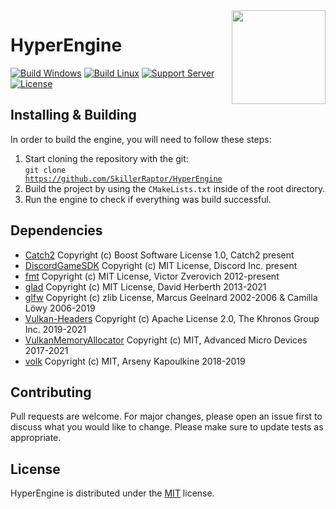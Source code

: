 <img src="./Development/Images/Branding.png" align="right" width="150"/>

# HyperEngine
[![Build Windows](https://img.shields.io/github/workflow/status/SkillerRaptor/HyperEngine/build-windows?style=flat&label=Build%20Windows&logo=github)](https://github.com/SkillerRaptor/HyperEngine/blob/master/.github/workflows/build-windows.yml)
[![Build Linux](https://img.shields.io/github/workflow/status/SkillerRaptor/HyperEngine/build-linux?style=flat&label=Build%20Linux&logo=github)](https://github.com/SkillerRaptor/HyperEngine/blob/master/.github/workflows/build-linux.yml)
[![Support Server](https://img.shields.io/discord/674880770137128970.svg?&style=flat&label=Discord&logo=discord)](https://discord.gg/tYu9yYY)
[![License](https://img.shields.io/badge/license-MIT-yellow?style=flat)](https://github.com/SkillerRaptor/HyperEngine/blob/master/LICENSE)

## Installing & Building
In order to build the engine, you will need to follow these steps:
1. Start cloning the repository with the git: <br><code>git clone <a href="https://github.com/SkillerRaptor/HyperEngine">https://github.com/SkillerRaptor/HyperEngine</a></code>
2. Build the project by using the `CMakeLists.txt` inside of the root directory.
3. Run the engine to check if everything was build successful.

## Dependencies
- [Catch2](https://github.com/catchorg/Catch2/blob/devel/LICENSE.txt) Copyright (c) Boost Software License 1.0, Catch2 present
- [DiscordGameSDK](https://discord.com/developers/docs/game-sdk/sdk-starter-guide) Copyright (c) MIT License, Discord Inc. present
- [fmt](https://github.com/fmtlib/fmt/blob/master/LICENSE.rst) Copyright (c) MIT License, Victor Zverovich 2012-present
- [glad](https://github.com/Dav1dde/glad/blob/master/LICENSE) Copyright (c) MIT License, David Herberth 2013-2021
- [glfw](https://github.com/glfw/glfw/blob/master/LICENSE.md) Copyright (c) zlib License, Marcus Geelnard 2002-2006 & Camilla Löwy 2006-2019
- [Vulkan-Headers](https://github.com/KhronosGroup/Vulkan-Headers/blob/master/LICENSE.txt) Copyright (c) Apache License 2.0, The Khronos Group Inc. 2019-2021
- [VulkanMemoryAllocator](https://github.com/GPUOpen-LibrariesAndSDKs/VulkanMemoryAllocator/blob/master/LICENSE.txt) Copyright (c) MIT, Advanced Micro Devices 2017-2021
- [volk](https://github.com/zeux/volk/blob/master/LICENSE.md) Copyright (c) MIT, Arseny Kapoulkine 2018-2019

## Contributing
Pull requests are welcome. For major changes, please open an issue first to discuss what you would like to change.
Please make sure to update tests as appropriate.

## License
HyperEngine is distributed under the [MIT](https://github.com/SkillerRaptor/HyperEngine/blob/master/LICENSE) license.
